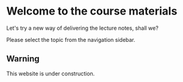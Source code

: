 # Welcome to the course materials

Let's try a new way of delivering the lecture notes, shall we?

Please select the topic from the navigation sidebar.

## Warning

This website is under construction.